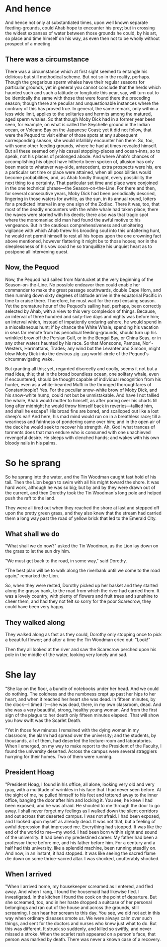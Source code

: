 # And hence
And hence not only at substantiated times, upon well known separate feeding-grounds, could Ahab hope to encounter his prey; but in crossing the widest expanses of water between those grounds he could, by his art, so place and time himself on his way, as even then not to be wholly without prospect of a meeting.

## There was a circumstance

There was a circumstance which at first sight seemed to entangle his delirious but still methodical scheme. But not so in the reality, perhaps. Though the gregarious sperm whales have their regular seasons for particular grounds, yet in general you cannot conclude that the herds which haunted such and such a latitude or longitude this year, say, will turn out to be identically the same with those that were found there the preceding season; though there are peculiar and unquestionable instances where the contrary of this has proved true. In general, the same remark, only within a less wide limit, applies to the solitaries and hermits among the matured, aged sperm whales. So that though Moby Dick had in a former year been seen, for example, on what is called the Seychelle ground in the Indian ocean, or Volcano Bay on the Japanese Coast; yet it did not follow, that were the Pequod to visit either of those spots at any subsequent corresponding season, she would infallibly encounter him there. So, too, with some other feeding grounds, where he had at times revealed himself. But all these seemed only his casual stopping-places and ocean-inns, so to speak, not his places of prolonged abode. And where Ahab's chances of accomplishing his object have hitherto been spoken of, allusion has only been made to whatever way-side, antecedent, extra prospects were his, ere a particular set time or place were attained, when all possibilities would become probabilities, and, as Ahab fondly thought, every possibility the next thing to a certainty. That particular set time and place were conjoined in the one technical phrase&mdash;the Season-on-the-Line. For there and then, for several consecutive years, Moby Dick had been periodically descried, lingering in those waters for awhile, as the sun, in its annual round, loiters for a predicted interval in any one sign of the Zodiac. There it was, too, that most of the deadly encounters with the white whale had taken place; there the waves were storied with his deeds; there also was that tragic spot where the monomaniac old man had found the awful motive to his vengeance. But in the cautious comprehensiveness and unloitering vigilance with which Ahab threw his brooding soul into this unfaltering hunt, he would not permit himself to rest all his hopes upon the one crowning fact above mentioned, however flattering it might be to those hopes; nor in the sleeplessness of his vow could he so tranquillize his unquiet heart as to postpone all intervening quest.

## Now, the Pequod

Now, the Pequod had sailed from Nantucket at the very beginning of the Season-on-the-Line. No possible endeavor then could enable her commander to make the great passage southwards, double Cape Horn, and then running down sixty degrees of latitude arrive in the equatorial Pacific in time to cruise there. Therefore, he must wait for the next ensuing season. Yet the premature hour of the Pequod's sailing had, perhaps, been correctly selected by Ahab, with a view to this very complexion of things. Because, an interval of three hundred and sixty-five days and nights was before him; an interval which, instead of impatiently enduring ashore, he would spend in a miscellaneous hunt; if by chance the White Whale, spending his vacation in seas far remote from his periodical feeding-grounds, should turn up his wrinkled brow off the Persian Gulf, or in the Bengal Bay, or China Seas, or in any other waters haunted by his race. So that Monsoons, Pampas, Nor'-Westers, Harmattans, Trades; any wind but the Levanter and Simoon, might blow Moby Dick into the devious zig-zag world-circle of the Pequod's circumnavigating wake.

But granting all this; yet, regarded discreetly and coolly, seems it not but a mad idea, this; that in the broad boundless ocean, one solitary whale, even if encountered, should be thought capable of individual recognition from his hunter, even as a white-bearded Mufti in the thronged thoroughfares of Constantinople? Yes. For the peculiar snow-white brow of Moby Dick, and his snow-white hump, could not but be unmistakable. And have I not tallied the whale, Ahab would mutter to himself, as after poring over his charts till long after midnight he would throw himself back in reveries&mdash;tallied him, and shall he escape? His broad fins are bored, and scalloped out like a lost sheep's ear! And here, his mad mind would run on in a breathless race; till a weariness and faintness of pondering came over him; and in the open air of the deck he would seek to recover his strength. Ah, God! what trances of torments does that man endure who is consumed with one unachieved revengeful desire. He sleeps with clenched hands; and wakes with his own bloody nails in his palms.
# So he sprang

So he sprang into the water, and the Tin Woodman caught fast hold of his tail.  Then the Lion began to swim with all his might toward the shore.  It was hard work, although he was so big; but by and by they were drawn out of the current, and then Dorothy took the Tin Woodman's long pole and helped push the raft to the land.

They were all tired out when they reached the shore at last and stepped off upon the pretty green grass, and they also knew that the stream had carried them a long way past the road of yellow brick that led to the Emerald City.

## What shall we do

"What shall we do now?" asked the Tin Woodman, as the Lion lay down on the grass to let the sun dry him.

"We must get back to the road, in some way," said Dorothy.

"The best plan will be to walk along the riverbank until we come to the road again," remarked the Lion.

So, when they were rested, Dorothy picked up her basket and they started along the grassy bank, to the road from which the river had carried them.  It was a lovely country, with plenty of flowers and fruit trees and sunshine to cheer them, and had they not felt so sorry for the poor Scarecrow, they could have been very happy.

## They walked along

They walked along as fast as they could, Dorothy only stopping once to pick a beautiful flower; and after a time the Tin Woodman cried out: "Look!"

Then they all looked at the river and saw the Scarecrow perched upon his pole in the middle of the water, looking very lonely and sad.
# She lay

"She lay on the floor, a bundle of notebooks under her head. And we  could do nothing. The coldness and the numbness crept up past her hips  to her heart, and when it reached her heart she was dead. In fifteen  minutes, by the clock&mdash;I timed it&mdash;she was dead, there, in my own  classroom, dead. And she was a very beautiful, strong, healthy young  woman. And from the first sign of the plague to her death only fifteen  minutes elapsed. That will show you how swift was the Scarlet Death.

"Yet in those few minutes I remained with the dying woman in my  classroom, the alarm had spread over the university; and the students,  by thousands, all of them, had deserted the lecture-room and  laboratories. When I emerged, on my way to make report to the President  of the Faculty, I found the university deserted. Across the campus were  several stragglers hurrying for their homes. Two of them were running.

## President Hoag

"President Hoag, I found in his office, all alone, looking very old and  very gray, with a multitude of wrinkles in his face that I had never  seen before. At the sight of me, he pulled himself to his feet and  tottered away to the inner office, banging the door after him and  locking it. You see, he knew I had been exposed, and he was afraid.  He shouted to me through the door to go away. I shall never forget  my feelings as I walked down the silent corridors and out across that  deserted campus. I was not afraid. I had been exposed, and I looked  upon myself as already dead. It was not that, but a feeling of awful  depression that impressed me. Everything had stopped. It was like the  end of the world to me&mdash;my world. I had been born within sight and sound  of the university. It had been my predestined career. My father had been  a professor there before me, and his father before him. For a century  and a half had this university, like a splendid machine, been running  steadily on. And now, in an instant, it had stopped. It was like seeing  the sacred flame die down on some thrice-sacred altar. I was shocked,  unutterably shocked.

## When I arrived

"When I arrived home, my housekeeper screamed as I entered, and fled  away. And when I rang, I found the housemaid had likewise fled. I  investigated. In the kitchen I found the cook on the point of departure.  But she screamed, too, and in her haste dropped a suitcase of her  personal belongings and ran out of the house and across the grounds,  still screaming. I can hear her scream to this day. You see, we did not  act in this way when ordinary diseases smote us. We were always calm  over such things, and sent for the doctors and nurses who knew just  what to do. But this was different. It struck so suddenly, and killed so  swiftly, and never missed a stroke. When the scarlet rash appeared on a  person's face, that person was marked by death. There was never a known  case of a recovery.
